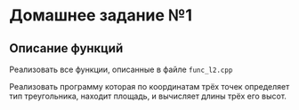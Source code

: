 # Домашнее задание №1 
## Описание функций 

Реализовать все функции, описанные в файле `func_l2.cpp`

Реализовать программу которая по координатам трёх точек определяет тип треугольника, находит площадь, и вычисляет длины трёх его высот.
